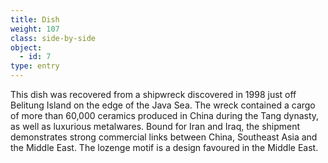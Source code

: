 ```yaml
---
title: Dish
weight: 107
class: side-by-side
object:
  - id: 7
type: entry
---
```


This dish was recovered from a shipwreck discovered in 1998 just off Belitung Island on the edge of the Java Sea. The wreck contained a cargo of more than 60,000 ceramics produced in China during the Tang dynasty, as well as luxurious metalwares. Bound for Iran and Iraq, the shipment demonstrates strong commercial links between China, Southeast Asia and the Middle East. The lozenge motif is a design favoured in the Middle East.
